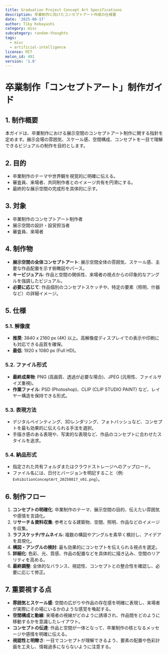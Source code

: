 ```yaml
---
title: Graduation Project Concept Art Specifications
description: 卒業制作に向けたコンセプトアート作成の仕様書
date: '2025-08-17'
author: Tiky Kobayashi
category: misc
subcategory: random-thoughts
tags:
  - misc
  - artificial-intelligence
license: MIT
melon_id: 491
version: '1.0'
---
```

# 卒業制作「コンセプトアート」制作ガイド

## 1. 制作概要

本ガイドは、卒業制作における展示空間のコンセプトアート制作に関する指針を定めます。展示会場の雰囲気、スケール感、空間構成、コンセプトを一目で理解できるビジュアルの制作を目的とします。

## 2. 目的

* 卒業制作のテーマや世界観を視覚的に明確に伝える。
* 審査員、来場者、共同制作者とのイメージ共有を円滑にする。
* 最終的な展示空間の完成形を具体的に示す。

## 3. 対象

* 卒業制作のコンセプトアート制作者
* 展示空間の設計・設営担当者
* 審査員、来場者

## 4. 制作物

* **展示空間の全体コンセプトアート**: 展示空間全体の雰囲気、スケール感、主要な作品配置を示す俯瞰図やパース。
* **キービジュアル**: 作品と空間の関係性、来場者の視点からの印象的なアングルを強調したビジュアル。
* **必要に応じて**: 作品個別のコンセプトスケッチや、特定の要素（照明、什器など）の詳細イメージ。

## 5. 仕様

### 5.1. 解像度

* **推奨**: 3840 x 2160 px (4K) 以上。高解像度ディスプレイでの表示や印刷にも対応できる品質を確保。
* **最低**: 1920 x 1080 px (Full HD)。

### 5.2. ファイル形式

* **最終成果物**: PNG (高画質、透過が必要な場合)、JPEG (汎用性、ファイルサイズ重視)。
* **作業ファイル**: PSD (Photoshop)、CLIP (CLIP STUDIO PAINT) など、レイヤー構造を保持できる形式。

### 5.3. 表現方法

* デジタルペインティング、3Dレンダリング、フォトバッシュなど、コンセプトを最も効果的に伝えられる手法を選択。
* 手描き感のある表現や、写実的な表現など、作品のコンセプトに合わせたスタイルを追求。

### 5.4. 納品形式

* 指定された共有フォルダまたはクラウドストレージへのアップロード。
* ファイル名には、日付とバージョンを明記すること（例: `ExhibitionConceptArt_20250817_v01.png`）。

## 6. 制作フロー

1. **コンセプトの明確化**: 卒業制作のテーマ、展示空間の目的、伝えたい雰囲気や感情を言語化。
2. **リサーチ＆資料収集**: 参考となる建築物、空間、照明、作品などのイメージを収集。
3. **ラフスケッチ/サムネイル**: 複数の構図やアングルを素早く検討し、アイデアを具現化。
4. **構図・アングルの検討**: 最も効果的にコンセプトを伝えられる視点を選定。
5. **詳細化**: 色彩、光、質感、作品の配置などを具体的に描き込み、空間のリアリティを高める。
6. **最終調整**: 全体的なバランス、視認性、コンセプトとの整合性を確認し、必要に応じて修正。

## 7. 重要視する点

* **雰囲気とスケール感**: 空間の広がりや作品の存在感を明確に表現し、来場者が実際にその場にいるかのような感覚を喚起する。
* **空間構成と動線**: 来場者の視線がどのように誘導され、作品間をどのように移動するかを意識したレイアウト。
* **コンセプトの伝達**: 作品と空間が一体となって、卒業制作の核となるメッセージや感情を明確に伝える。
* **視認性と明瞭さ**: 一目でコンセプトが理解できるよう、要素の配置や色彩計画を工夫し、情報過多にならないように注意する。
